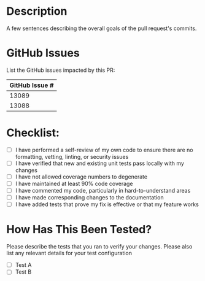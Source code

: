 # Description
A few sentences describing the overall goals of the pull request's commits.

# GitHub Issues
List the GitHub issues impacted by this PR:

| GitHub Issue # |
| -------------- |
| 13089          |
| 13088          |

# Checklist:

- [ ] I have performed a self-review of my own code to ensure there are no formatting, vetting, linting, or security issues
- [ ] I have verified that new and existing unit tests pass locally with my changes
- [ ] I have not allowed coverage numbers to degenerate
- [ ] I have maintained at least 90% code coverage
- [ ] I have commented my code, particularly in hard-to-understand areas
- [ ] I have made corresponding changes to the documentation
- [ ] I have added tests that prove my fix is effective or that my feature works

# How Has This Been Tested?
Please describe the tests that you ran to verify your changes. Please also list any relevant details for your test configuration

- [ ] Test A
- [ ] Test B
